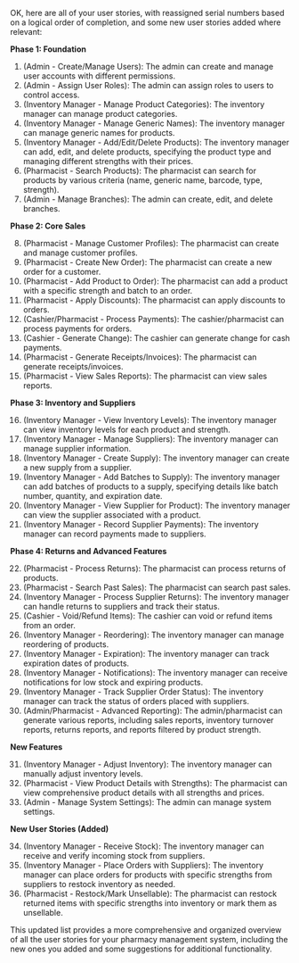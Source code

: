 OK, here are all of your user stories, with reassigned serial numbers based on a logical order of completion, and some new user stories added where relevant:

**Phase 1: Foundation**

1.  (Admin - Create/Manage Users): The admin can create and manage user accounts with different permissions.
2.  (Admin - Assign User Roles): The admin can assign roles to users to control access.
3.  (Inventory Manager - Manage Product Categories): The inventory manager can manage product categories.
4.  (Inventory Manager - Manage Generic Names): The inventory manager can manage generic names for products.
5.  (Inventory Manager - Add/Edit/Delete Products): The inventory manager can add, edit, and delete products, specifying the product type and managing different strengths with their prices.
6.  (Pharmacist - Search Products): The pharmacist can search for products by various criteria (name, generic name, barcode, type, strength).
7.  (Admin - Manage Branches): The admin can create, edit, and delete branches.

**Phase 2: Core Sales**

8.  (Pharmacist - Manage Customer Profiles): The pharmacist can create and manage customer profiles.
9.  (Pharmacist - Create New Order): The pharmacist can create a new order for a customer.
10. (Pharmacist - Add Product to Order): The pharmacist can add a product with a specific strength and batch to an order.
11. (Pharmacist - Apply Discounts): The pharmacist can apply discounts to orders.
12. (Cashier/Pharmacist - Process Payments): The cashier/pharmacist can process payments for orders.
13. (Cashier - Generate Change): The cashier can generate change for cash payments.
14. (Pharmacist - Generate Receipts/Invoices): The pharmacist can generate receipts/invoices.
15. (Pharmacist - View Sales Reports): The pharmacist can view sales reports.

**Phase 3: Inventory and Suppliers**

16. (Inventory Manager - View Inventory Levels): The inventory manager can view inventory levels for each product and strength.
17. (Inventory Manager - Manage Suppliers): The inventory manager can manage supplier information.
18. (Inventory Manager - Create Supply): The inventory manager can create a new supply from a supplier.
19. (Inventory Manager - Add Batches to Supply): The inventory manager can add batches of products to a supply, specifying details like batch number, quantity, and expiration date.
20. (Inventory Manager - View Supplier for Product): The inventory manager can view the supplier associated with a product.
21. (Inventory Manager - Record Supplier Payments): The inventory manager can record payments made to suppliers.

**Phase 4: Returns and Advanced Features**

22. (Pharmacist - Process Returns): The pharmacist can process returns of products.
23. (Pharmacist - Search Past Sales): The pharmacist can search past sales.
24. (Inventory Manager - Process Supplier Returns): The inventory manager can handle returns to suppliers and track their status.
25. (Cashier - Void/Refund Items): The cashier can void or refund items from an order.
26. (Inventory Manager - Reordering): The inventory manager can manage reordering of products.
27. (Inventory Manager - Expiration): The inventory manager can track expiration dates of products.
28. (Inventory Manager - Notifications): The inventory manager can receive notifications for low stock and expiring products.
29. (Inventory Manager - Track Supplier Order Status): The inventory manager can track the status of orders placed with suppliers.
30. (Admin/Pharmacist - Advanced Reporting): The admin/pharmacist can generate various reports, including sales reports, inventory turnover reports, returns reports, and reports filtered by product strength.

**New Features**

31. (Inventory Manager - Adjust Inventory): The inventory manager can manually adjust inventory levels.
32. (Pharmacist - View Product Details with Strengths): The pharmacist can view comprehensive product details with all strengths and prices.
33. (Admin - Manage System Settings): The admin can manage system settings.

**New User Stories (Added)**

34. (Inventory Manager - Receive Stock): The inventory manager can receive and verify incoming stock from suppliers.
35. (Inventory Manager - Place Orders with Suppliers): The inventory manager can place orders for products with specific strengths from suppliers to restock inventory as needed.
36. (Pharmacist - Restock/Mark Unsellable): The pharmacist can restock returned items with specific strengths into inventory or mark them as unsellable.

This updated list provides a more comprehensive and organized overview of all the user stories for your pharmacy management system, including the new ones you added and some suggestions for additional functionality.
